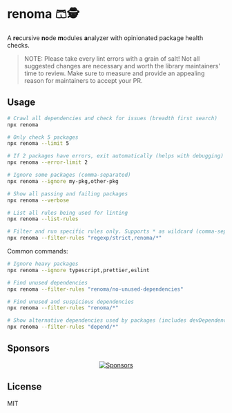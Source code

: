 # renoma 🩳🕵️

A **re**cursive **no**de **m**odules **a**nalyzer with opinionated package health checks.

> NOTE: Please take every lint errors with a grain of salt! Not all suggested changes are necessary and worth the library maintainers' time to review. Make sure to measure and provide an appealing reason for maintainers to accept your PR.

## Usage

```bash
# Crawl all dependencies and check for issues (breadth first search)
npx renoma

# Only check 5 packages
npx renoma --limit 5

# If 2 packages have errors, exit automatically (helps with debugging)
npx renoma --error-limit 2

# Ignore some packages (comma-separated)
npx renoma --ignore my-pkg,other-pkg

# Show all passing and failing packages
npx renoma --verbose

# List all rules being used for linting
npx renoma --list-rules

# Filter and run specific rules only. Supports * as wildcard (comma-separated).
npx renoma --filter-rules "regexp/strict,renoma/*"
```

Common commands:

```bash
# Ignore heavy packages
npx renoma --ignore typescript,prettier,eslint

# Find unused dependencies
npx renoma --filter-rules "renoma/no-unused-dependencies"

# Find unused and suspicious dependencies
npx renoma --filter-rules "renoma/*"

# Show alternative dependencies used by packages (includes devDependencies)
npx renoma --filter-rules "depend/*"
```

## Sponsors

<p align="center">
  <a href="https://bjornlu.com/sponsor">
    <img src="https://bjornlu.com/sponsors.svg" alt="Sponsors" />
  </a>
</p>

## License

MIT
